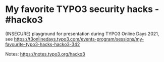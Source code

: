 # My favorite TYPO3 security hacks - #hacko3

(INSECURE) playground for presentation during TYPO3 Online Days 2021,
see https://t3onlinedays.typo3.com/events-program/sessions/my-favourite-typo3-hacks-hacko3-342

Notes: https://notes.typo3.org/hacko3
